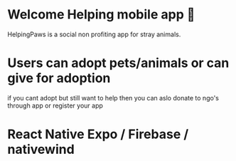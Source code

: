 # Welcome Helping mobile app 👋
HelpingPaws is a social non profiting app for stray animals.
# Users can adopt pets/animals or can give for adoption
if you cant adopt but still want to help then you can aslo donate to ngo's through app or register your app

# React Native Expo / Firebase / nativewind

